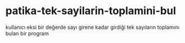 # patika-tek-sayilarin-toplamini-bul
kullanıcı eksi bir değerde sayı girene kadar girdiği tek sayıların toplamını bulan bir program
